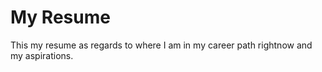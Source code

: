 # My Resume
 This my resume as regards to where I am in my career path rightnow and my aspirations.
